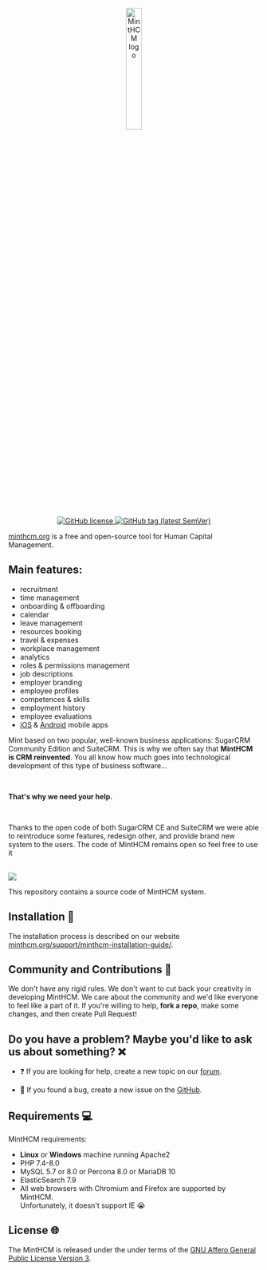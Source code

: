<p align="center">
    <a href="https://minthcm.org/" target="_blank">
        <img width="25%" src="https://minthcm.org/minthcm-logo.svg" alt="MintHCM logo">
    </a>
</p>
<br/>
<p align="center">
    <a href="https://github.com/minthcm/minthcm/blob/master/LICENSE" target="_blank">
        <img src="https://img.shields.io/github/license/minthcm/minthcm.svg" alt="GitHub license">
    </a>
    <a href="https://github.com/minthcm/minthcm/releases" target="_blank">
        <img src="https://img.shields.io/github/tag/minthcm/minthcm.svg" alt="GitHub tag (latest SemVer)">
    </a>
</p>

[minthcm.org](https://minthcm.org/) is a free and open-source tool for Human Capital Management. 

## Main features:

* recruitment
* time management
* onboarding & offboarding
* calendar
* leave management
* resources booking
* travel & expenses
* workplace management
* analytics
* roles & permissions management
* job descriptions
* employer branding
* employee profiles
* competences & skills
* employment history
* employee evaluations
* [iOS](https://apps.apple.com/pl/app/minthcm/id1622342256) & [Android](https://play.google.com/store/apps/details?id=com.minthcm.mobile&hl=en&gl=US) mobile apps

Mint based on two popular, well-known business applications: SugarCRM Community Edition and SuiteCRM. This is why we often say that **MintHCM is CRM reinvented**. You all know how much goes into technological development of this type of business software… 

<br/>

**That's why we need your help.**

<br/>

Thanks to the open code of both SugarCRM CE and SuiteCRM we were able to reintroduce some features, redesign other, and provide brand new system to the users. The code of MintHCM remains open so feel free to use it

<br/>

<img src="https://minthcm.org/wp-content/uploads/2023/11/MintHCM4-gif.gif">

This repository contains a source code of MintHCM system.

## Installation 🧩

The installation process is described on our website [minthcm.org/support/minthcm-installation-guide/](https://minthcm.org/support/minthcm-installation-guide/).

## Community and Contributions 🤝

We don't have any rigid rules. We don't want to cut back your creativity in developing MintHCM. We care about the community and we'd like everyone to feel like a part of it. If you're willing to help, **fork a repo**, make some changes, and then create Pull Request!

## Do you have a problem? Maybe you'd like to ask us about something? ❌


*  ❓  If you are looking for help, create a new topic on our [forum](https://minthcm.org/support/). 

*  🐛 If you found a bug, create a new issue on the [GitHub](https://github.com/minthcm/minthcm/issues).

## Requirements 💻

MintHCM requirements:
* **Linux** or **Windows** machine running Apache2
* PHP 7.4-8.0
* MySQL 5.7 or 8.0 or Percona 8.0 or MariaDB 10
* ElasticSearch 7.9
* All web browsers with Chromium and Firefox are supported by MintHCM. <br> Unfortunately, it doesn't support IE 😭 

## License 🌐

The MintHCM is released under the under terms of the [GNU Affero General Public License Version 3](LICENSE).
